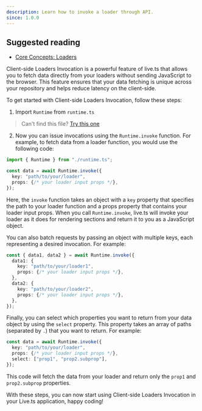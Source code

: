 ```yaml
---
description: Learn how to invoke a loader through API.
since: 1.0.0
---
```


## Suggested reading

- [Core Concepts: Loaders](/docs/en/concepts/loader)

Client-side Loaders Invocation is a powerful feature of live.ts that allows you
to fetch data directly from your loaders without sending JavaScript to the
browser. This feature ensures that your data fetching is unique across your
repository and helps reduce latency on the client-side.

To get started with Client-side Loaders Invocation, follow these steps:

1. Import `Runtime` from `runtime.ts`

> Can't find this file?
> [Try this one](https://github.com/deco-sites/fashion/blob/main/runtime.ts)

2. Now you can issue invocations using the `Runtime.invoke` function. For
   example, to fetch data from a loader function, you would use the following
   code:

```ts
import { Runtime } from "./runtime.ts";

const data = await Runtime.invoke({
  key: "path/to/your/loader",
  props: {/* your loader input props */},
});
```

Here, the `invoke` function takes an object with a `key` property that specifies
the path to your loader function and a props property that contains your loader
input props. When you call `Runtime.invoke`, live.ts will invoke your loader as
it does for rendering sections and return it to you as a JavaScript object.

You can also batch requests by passing an object with multiple keys, each
representing a desired invocation. For example:

```ts
const { data1, data2 } = await Runtime.invoke({
  data1: {
    key: "path/to/your/loader1",
    props: {/* your loader input props */},
  },
  data2: {
    key: "path/to/your/loader2",
    props: {/* your loader input props */},
  },
});
```

Finally, you can select which properties you want to return from your data
object by using the `select` property. This property takes an array of paths
(separated by `.`) that you want to return. For example:

```ts
const data = await Runtime.invoke({
  key: "path/to/your/loader",
  props: {/* your loader input props */},
  select: ["prop1", "prop2.subprop"],
});
```

This code will fetch the data from your loader and return only the `prop1` and
`prop2.subprop` properties.

With these steps, you can now start using Client-side Loaders Invocation in your
Live.ts application, happy coding!
